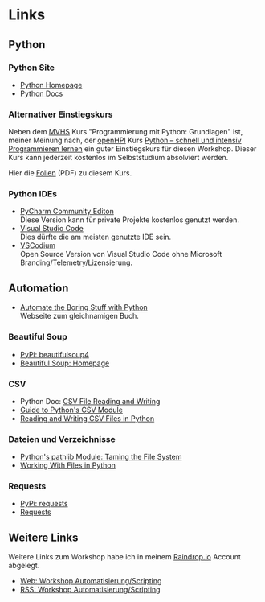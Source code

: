 # Links

## Python
### Python Site
* [Python Homepage](https://python.org)
* [Python Docs](https://docs.python.org/3/)

### Alternativer Einstiegskurs
Neben dem [MVHS](https://www.mvhs.de/) Kurs
"Programmierung mit Python: Grundlagen" ist,
meiner Meinung nach, der 
[openHPI](https://open.hpi.de/) Kurs [Python – schnell und intensiv Programmieren lernen](https://open.hpi.de/courses/python2024)
ein guter Einstiegskurs für diesen Workshop.
Dieser Kurs kann jederzeit kostenlos im
Selbststudium absolviert werden.

Hier die [Folien](./PyMOOC.pdf) (PDF) zu diesem
Kurs.

### Python IDEs
* [PyCharm Community Editon](https://www.jetbrains.com/pycharm/download)  
  Diese Version kann für private Projekte 
  kostenlos genutzt werden.
* [Visual Studio Code](https://code.visualstudio.com/download)  
  Dies dürfte die am meisten genutzte IDE sein.
* [VSCodium](https://github.com/VSCodium/vscodium/releases)  
  Open Source Version von Visual Studio Code ohne 
  Microsoft Branding/Telemetry/Lizensierung.

## Automation
* [Automate the Boring Stuff with Python](https://automatetheboringstuff.com)  
  Webseite zum gleichnamigen Buch.

### Beautiful Soup
* [PyPi: beautifulsoup4](https://pypi.org/project/beautifulsoup4/)
* [Beautiful Soup: Homepage](https://www.crummy.com/software/BeautifulSoup/)

### CSV
* Python Doc: [CSV File Reading and Writing](https://docs.python.org/3.12/library/csv.html)
* [Guide to Python's CSV Module](https://dev.to/devasservice/guide-to-pythons-csv-module-32ie)
* [Reading and Writing CSV Files in Python](https://realpython.com/python-csv/)

### Dateien und Verzeichnisse
* [Python's pathlib Module: Taming the File System](https://realpython.com/python-pathlib/)
* [Working With Files in Python](https://realpython.com/working-with-files-in-python/)

### Requests
* [PyPi: requests](https://pypi.org/project/requests/)
* [Requests](https://requests.readthedocs.io/en/latest/)

## Weitere Links
Weitere Links zum Workshop habe ich in meinem 
[Raindrop.io](https://raindrop.io/)
Account abgelegt.

* [Web: Workshop Automatisierung/Scripting](https://raindrop.io/maroph/workshop-automatisierung-scripting-53914003)
* [RSS: Workshop Automatisierung/Scripting](https://bg.raindrop.io/rss/public/53914003)
